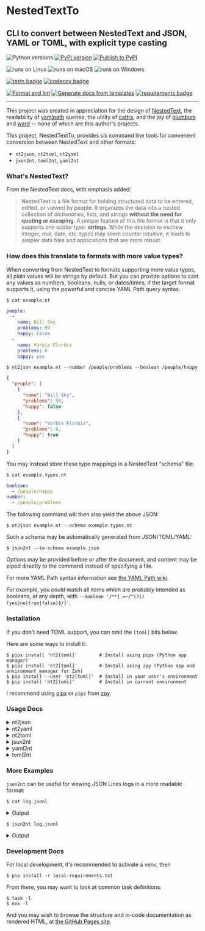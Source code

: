 # NestedTextTo
## CLI to convert between NestedText and JSON, YAML or TOML, with explicit type casting

![Python versions](https://img.shields.io/pypi/pyversions/nt2?logo=python)
[![PyPI version](https://img.shields.io/pypi/v/nt2?logo=pypi&label=PyPI&color=yellowgreen)](https://pypi.org/project/nt2/)
[![Publish to PyPI](https://img.shields.io/github/workflow/status/andydecleyre/nestedtextto/Publish%20to%20PyPI?label=Publish%20to%20PyPI&logo=github)](https://github.com/AndydeCleyre/nestedtextto/actions/workflows/pypi.yml)

![runs on Linux](https://img.shields.io/badge/OS-Linux-yellowgreen?logo=linux)
![runs on macOS](https://img.shields.io/badge/OS-macOS-red?logo=macos)
![runs on Windows](https://img.shields.io/badge/OS-Windows-blue?logo=windows)

[![tests badge](https://img.shields.io/github/workflow/status/andydecleyre/nestedtextto/Run%20tests?label=Tests&logo=github)](https://github.com/AndydeCleyre/nestedtextto/actions/workflows/test.yml)
[![codecov badge](https://codecov.io/github/AndydeCleyre/nestedtextto/branch/develop/graph/badge.svg?token=M30UZQVM4Q)](https://codecov.io/github/AndydeCleyre/nestedtextto)


[![Format and lint](https://img.shields.io/github/workflow/status/andydecleyre/nestedtextto/Format%20and%20lint?label=Format%20%26%20Lint&logo=github)](https://github.com/AndydeCleyre/nestedtextto/actions/workflows/fmt.yml)
[![Generate docs from templates](https://img.shields.io/github/workflow/status/andydecleyre/nestedtextto/Generate%20docs%20from%20templates%20and%20docstrings?label=Make%20Docs&logo=github)](https://github.com/AndydeCleyre/nestedtextto/actions/workflows/doc.yml)
[![requirements badge](https://img.shields.io/github/workflow/status/andydecleyre/nestedtextto/Bump%20PyPI%20requirements?label=Bump%20Reqs&logo=github)](https://github.com/AndydeCleyre/nestedtextto/actions/workflows/reqs.yml)

---

This project was created in appreciation for the design of [NestedText](https://nestedtext.org/),
the readability of [yamlpath](https://github.com/wwkimball/yamlpath) queries,
the utility of [cattrs](https://cattrs.readthedocs.io/),
and the joy of [plumbum](https://plumbum.readthedocs.io/)
and [ward](https://ward.readthedocs.io/) --
none of which are this author's projects.

This project, NestedTextTo, provides six command line tools
for convenient conversion between NestedText and other formats:
- `nt2json`, `nt2toml`, `nt2yaml`
- `json2nt`, `toml2nt`, `yaml2nt`

### What's NestedText?

From the NestedText docs, with emphasis added:

> NestedText is a file format for holding structured data to be entered, edited, or viewed by people. It organizes the data into a nested collection of *dictionaries*, *lists*, and *strings* **without the need for quoting or escaping**. A unique feature of this file format is that it only supports *one scalar type:* **strings**.  While the decision to eschew integer, real, date, etc. types may seem counter intuitive, it leads to simpler data files and applications that are more robust.

### How does this translate to formats with more value types?

When converting from NestedText to formats supporting more value types,
all plain values will be strings by default.
But you can provide options to cast any values as numbers, booleans, nulls, or dates/times,
if the target format supports it, using the powerful and concise YAML Path query syntax.

```console
$ cat example.nt
```
```yaml
people:
  -
    name: Bill Sky
    problems: 99
    happy: False
  -
    name: Vorbis Florbis
    problems: 6
    happy: yes
```
```console
$ nt2json example.nt --number /people/problems --boolean /people/happy
```
```json
{
  "people": [
    {
      "name": "Bill Sky",
      "problems": 99,
      "happy": false
    },
    {
      "name": "Vorbis Florbis",
      "problems": 6,
      "happy": true
    }
  ]
}
```

You may instead store these type mappings in a NestedText "schema" file.

```console
$ cat example.types.nt
```
```yaml
boolean:
  - /people/happy
number:
  - /people/problems
```

The following command will then also yield the above JSON:

```console
$ nt2json example.nt --schema example.types.nt
```

Such a schema may be automatically generated from JSON/TOML/YAML:

```console
$ json2nt --to-schema example.json
```

Options may be provided before or after the document,
and content may be piped directly to the command instead of specifying a file.

For more YAML Path syntax information see
[the YAML Path wiki](https://github.com/wwkimball/yamlpath/wiki/Search-Expressions).

For example, you could match all items which are *probably* intended as booleans,
at any depth, with `--boolean '/**[.=~/^(?i)(yes|no|true|false)$/]'`.

### Installation

If you don't need TOML support, you can omit the `[toml]` bits below.

Here are some ways to install it:

```console
$ pipx install 'nt2[toml]'        # Install using pipx (Python app manager)
$ pipz install 'nt2[toml]'        # Install using zpy (Python app and environment manager for Zsh)
$ pip install --user 'nt2[toml]'  # Install in your user's environment
$ pip install 'nt2[toml]'         # Install in current environment
```

I recommend using [pipx](https://github.com/pypa/pipx)
or `pipz` from [zpy](https://github.com/AndydeCleyre/zpy).

### Usage Docs

<details>
  <summary>nt2json</summary>

```
nt2json 0.1.6

Read NestedText and output its content as JSON.

By default, generated JSON values will only contain strings, arrays, and maps,
but you can cast nodes matching YAML Paths to boolean, null, or number.

Casting switches may be before or after file arguments.

Examples:
    nt2json example.nt
    nt2json <example.nt
    cat example.nt | nt2json
    nt2json -b '/People/"is a wizard"' -b '/People/"is awake"' example.nt

Usage:
    nt2json [SWITCHES] input_files...

Meta-switches:
    -h, --help                      Prints this help message and quits
    -v, --version                   Prints the program's version and quits

Switches:
    --boolean, -b YAMLPATH:str      Cast each node matching the given YAML Path
                                    query as boolean; may be given multiple
                                    times
    --null, -n YAMLPATH:str         Cast each node matching the given YAML Path
                                    query as null, if it is an empty string; may
                                    be given multiple times
    --number, --int, --float, -i, -f YAMLPATH:str
                                    Cast each node matching the given YAML Path
                                    query as a number; may be given multiple
                                    times
    --schema, -s NESTEDTEXTFILE:ExistingFile
                                    Cast nodes matching YAML Path queries
                                    specified in a NestedText document. It must
                                    be a map with one or more of the keys:
                                    'null', 'boolean', 'number'Each key's value
                                    is a list of YAML Paths.; may be given
                                    multiple times


```

</details>


<details>
  <summary>nt2yaml</summary>

```
nt2yaml 0.1.6

Read NestedText and output its content as YAML.

By default, generated YAML values will only contain strings, arrays, and maps,
but you can cast nodes matching YAML Paths to boolean, null, number, or date.

Casting switches may be before or after file arguments.

Examples:
    nt2yaml example.nt
    nt2yaml <example.nt
    cat example.nt | nt2yaml
    nt2yaml -b '/People/"is a wizard"' -b '/People/"is awake"' example.nt

Usage:
    nt2yaml [SWITCHES] input_files...

Meta-switches:
    -h, --help                      Prints this help message and quits
    -v, --version                   Prints the program's version and quits

Switches:
    --boolean, -b YAMLPATH:str      Cast each node matching the given YAML Path
                                    query as boolean; may be given multiple
                                    times
    --date, -d YAMLPATH:str         Cast each node matching the given YAML Path
                                    query as a date, assuming it's ISO 8601; may
                                    be given multiple times
    --null, -n YAMLPATH:str         Cast each node matching the given YAML Path
                                    query as null, if it is an empty string; may
                                    be given multiple times
    --number, --int, --float, -i, -f YAMLPATH:str
                                    Cast each node matching the given YAML Path
                                    query as a number; may be given multiple
                                    times
    --schema, -s NESTEDTEXTFILE:ExistingFile
                                    Cast nodes matching YAML Path queries
                                    specified in a NestedText document. It must
                                    be a map with one or more of the keys:
                                    'null', 'boolean', 'number'Each key's value
                                    is a list of YAML Paths.; may be given
                                    multiple times


```

</details>


<details>
  <summary>nt2toml</summary>

```
nt2toml 0.1.6

Read NestedText and output its content as TOML.

By default, generated TOML values will only contain strings, arrays, and maps,
but you can cast nodes matching YAML Paths to boolean, number, or date.

Casting switches may be before or after file arguments.

Examples:
    nt2toml example.nt
    nt2toml <example.nt
    cat example.nt | nt2toml
    nt2toml -b '/People/"is a wizard"' -b '/People/"is awake"' example.nt

Usage:
    nt2toml [SWITCHES] input_files...

Meta-switches:
    -h, --help                      Prints this help message and quits
    -v, --version                   Prints the program's version and quits

Switches:
    --boolean, -b YAMLPATH:str      Cast each node matching the given YAML Path
                                    query as boolean; may be given multiple
                                    times
    --date, -d YAMLPATH:str         Cast each node matching the given YAML Path
                                    query as a date, assuming it's ISO 8601; may
                                    be given multiple times
    --number, --int, --float, -i, -f YAMLPATH:str
                                    Cast each node matching the given YAML Path
                                    query as a number; may be given multiple
                                    times
    --schema, -s NESTEDTEXTFILE:ExistingFile
                                    Cast nodes matching YAML Path queries
                                    specified in a NestedText document. It must
                                    be a map with one or more of the keys:
                                    'null', 'boolean', 'number'Each key's value
                                    is a list of YAML Paths.; may be given
                                    multiple times


```

</details>


<details>
  <summary>json2nt</summary>

```
json2nt 0.1.6

Read JSON and output its content as NestedText.

Examples:
    json2nt example.json
    json2nt <example.json
    cat example.json | json2nt

Usage:
    json2nt [SWITCHES] input_files...

Meta-switches:
    -h, --help           Prints this help message and quits
    -v, --version        Prints the program's version and quits

Switches:
    --to-schema, -s      Rather than convert the inputs, generate a schema


```

</details>


<details>
  <summary>yaml2nt</summary>

```
yaml2nt 0.1.6

Read YAML and output its content as NestedText.

Examples:
    yaml2nt example.yml
    yaml2nt <example.yml
    cat example.yml | yaml2nt

Usage:
    yaml2nt [SWITCHES] input_files...

Meta-switches:
    -h, --help           Prints this help message and quits
    -v, --version        Prints the program's version and quits

Switches:
    --to-schema, -s      Rather than convert the inputs, generate a schema


```

</details>


<details>
  <summary>toml2nt</summary>

```
toml2nt 0.1.6

Read TOML and output its content as NestedText.

Examples:
    toml2nt example.yml
    toml2nt <example.yml
    cat example.yml | toml2nt

Usage:
    toml2nt [SWITCHES] input_files...

Meta-switches:
    -h, --help           Prints this help message and quits
    -v, --version        Prints the program's version and quits

Switches:
    --to-schema, -s      Rather than convert the inputs, generate a schema


```

</details>



### More Examples

`json2nt` can be useful for viewing JSON Lines logs in a more readable format:

```console
$ cat log.jsonl
```
<details>
  <summary>Output</summary>

```json
{"chat_id": 651321, "event": "receiving code", "user_first_name": "Andy", "user_id": 651321}
{"event": "guessed syntax", "ext": null, "probability": 0.05201493203639984, "probability_min": 0.12, "syntax": "Matlab"}
{"chat_id": 651321, "event": "colorizing code", "syntax": "py3", "user_first_name": "Andy", "user_id": 651321}
{"event": "Got deletion request", "reply_to_msg_user_id": 651321, "user_id": 651321}
{"chat_id": 651321, "event": "failed to delete message (it's probably gone already)", "exception": "Traceback (most recent call last):\n  File \"/home/andy/Code/colorcodebot/app/colorcodebot.py\", line 278, in delete_after_delay\n    bot.delete_message(message.chat.id, message.message_id)\n  File \"/home/andy/.local/share/venvs/84f7fb558856f9ccc2c54e3d122862b6/venv/lib/python3.10/site-packages/telebot/__init__.py\", line 1081, in delete_message\n    return apihelper.delete_message(self.token, chat_id, message_id, timeout)\n  File \"/home/andy/.local/share/venvs/84f7fb558856f9ccc2c54e3d122862b6/venv/lib/python3.10/site-packages/telebot/apihelper.py\", line 1299, in delete_message\n    return _make_request(token, method_url, params=payload, method='post')\n  File \"/home/andy/.local/share/venvs/84f7fb558856f9ccc2c54e3d122862b6/venv/lib/python3.10/site-packages/telebot/apihelper.py\", line 152, in _make_request\n    json_result = _check_result(method_name, result)\n  File \"/home/andy/.local/share/venvs/84f7fb558856f9ccc2c54e3d122862b6/venv/lib/python3.10/site-packages/telebot/apihelper.py\", line 179, in _check_result\n    raise ApiTelegramException(method_name, result, result_json)\ntelebot.apihelper.ApiTelegramException: A request to the Telegram API was unsuccessful. Error code: 400. Description: Bad Request: message to delete not found"}
```

</details>

```console
$ json2nt log.jsonl
```

<details>
  <summary>Output</summary>

```yaml
-
  chat_id: 651321
  event: receiving code
  user_first_name: Andy
  user_id: 651321
-
  event: guessed syntax
  ext:
  probability: 0.05201493203639984
  probability_min: 0.12
  syntax: Matlab
-
  chat_id: 651321
  event: colorizing code
  syntax: py3
  user_first_name: Andy
  user_id: 651321
-
  event: Got deletion request
  reply_to_msg_user_id: 651321
  user_id: 651321
-
  chat_id: 651321
  event: failed to delete message (it's probably gone already)
  exception:
    > Traceback (most recent call last):
    >   File "/home/andy/Code/colorcodebot/app/colorcodebot.py", line 278, in delete_after_delay
    >     bot.delete_message(message.chat.id, message.message_id)
    >   File "/home/andy/.local/share/venvs/84f7fb558856f9ccc2c54e3d122862b6/venv/lib/python3.10/site-packages/telebot/__init__.py", line 1081, in delete_message
    >     return apihelper.delete_message(self.token, chat_id, message_id, timeout)
    >   File "/home/andy/.local/share/venvs/84f7fb558856f9ccc2c54e3d122862b6/venv/lib/python3.10/site-packages/telebot/apihelper.py", line 1299, in delete_message
    >     return _make_request(token, method_url, params=payload, method='post')
    >   File "/home/andy/.local/share/venvs/84f7fb558856f9ccc2c54e3d122862b6/venv/lib/python3.10/site-packages/telebot/apihelper.py", line 152, in _make_request
    >     json_result = _check_result(method_name, result)
    >   File "/home/andy/.local/share/venvs/84f7fb558856f9ccc2c54e3d122862b6/venv/lib/python3.10/site-packages/telebot/apihelper.py", line 179, in _check_result
    >     raise ApiTelegramException(method_name, result, result_json)
    > telebot.apihelper.ApiTelegramException: A request to the Telegram API was unsuccessful. Error code: 400. Description: Bad Request: message to delete not found
```

</details>


### Development Docs

For local development, it's recommended to activate a venv, then

```console
$ pip install -r local-requirements.txt
```

From there, you may want to look at common task definitions:

```console
$ task -l
$ nox -l
```

And you may wish to browse the structure and in-code documentation as rendered HTML,
at [the GitHub Pages site](https://andydecleyre.github.io/nestedtextto/moduleIndex.html).
